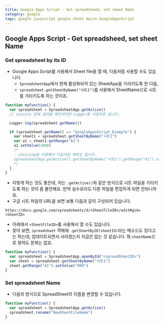 ```yaml
---
title: Google Apps Script - Get spreadsheed, set sheet Name
category: google
tags: google javascript google_sheet macro GoogleAppsScript
---
```


## Google Apps Script - Get spreadsheed, set sheet Name

### Get spreadsheet by its ID

- Google Apps Script를 사용해서 Sheet file을 열 때, 다음처럼 사용할 수도 있습니다.
  - `SpreadsheetApp`에서 현재 활성화되어 있는 SheetApp을 가리키도록 한 다음, 
  - `spreadsheet.getSheetByName("시트1")`를 사용해서 SheetName으로 시트를 가리키도록 하는 것이죠.

```javascript
function myFunction() {
  var spreadsheet = SpreadsheetApp.getActive()
  // console 창에 결과를 확인하려면 Logger를 사용하면 됩니다.

  Logger.log(spreadsheet.getName())

  if (spreadsheet.getName() == "GoogleAppsScript_Example") {
    var sheet1 = spreadsheet.getSheetByName("시트1")
    var a1 = sheet1.getRange("A1")
    a1.setValue(1000)
    /*
    - chaining을 이용해서 다음처럼 해줘도 됩니다.
    SpreadsheetApp.getActive().getSheetByName("시트1").getRange("A1").setValue(100)
    */
  }
}
```

- 이렇게 하는 것도 좋은데, 저는 `.getActive()`와 같은 방식으로 시트 파일을 가리키도록 하는 것이 좀 불안해요. 만약 실수로라도 다른 파일을 편집하게 되면 안되니까요.
- 구글 시트 파일의 URL을 보면 보통 다음과 같이 구성되어 있습니다.

```plaintext
https://docs.google.com/spreadsheets/d/<SheetFileID>/edit#gid=<SheetID>
```

- 아래에서 `<SheetFileID>`를 사용해서 열 수도 있습니다.
- 찾아 보면, `spreadsheet` 객체에 `.getSheetByID(sheetID)`라는 메소드도 있다고는 하는데, 업데이트되면서 사라졌는지 지금은 없는 것 같습니다. 뭐 `sheetName`으로 찾아도 문제는 없죠.

```javascript
function myFunction() {
  var spreadsheet = SpreadsheetApp.openById("<spreadSheetID>")
  var sheet = spreadsheet.getSheetByName("시트1")
  sheet.getRange("A1").setValue("999")
}
```

### Set spreadsheet Name

- 다음의 방식으로 SpreadSheet의 이름을 변경할 수 있습니다.

```javascript
function myFunction() {
  var spreadsheet = SpreadsheetApp.getActive()
  spreadsheet.rename("NewSheetFileName")
}
```
